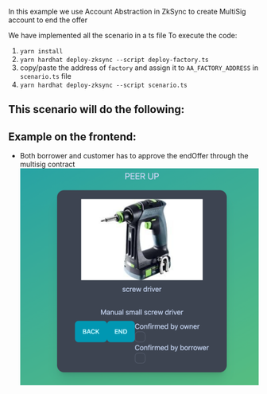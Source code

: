 In this example we use Account Abstraction in ZkSync to create MultiSig account to end the offer

We have implemented all the scenario in a ts file
To execute the code:

1. `yarn install`  
2. `yarn hardhat deploy-zksync --script deploy-factory.ts` 
3. copy/paste the address of `factory` and assign it to `AA_FACTORY_ADDRESS` in `scenario.ts` file
4. `yarn hardhat deploy-zksync --script scenario.ts`

This scenario will do the following:
- 


## Example on the frontend:
- Both borrower and customer has to approve the endOffer through the multisig contract
![img.png](img.png)
